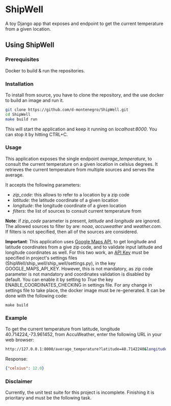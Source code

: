 # ShipWell

A toy Django app that exposes and endpoint to get the current temperature from a given location.

## Using ShipWell
### Prerequisites

 Docker to build & run the repositories.

### Installation
To install from source, you have to clone the repository, and the use docker to build an image and run it.

```bash
git clone https://github.com/d-montenegro/ShipWell.git
cd ShipWell
make build run
```
This will start the application and keep it running on _localhost:8000_. You can stop it by hitting CTRL+C.

### Usage
This application exposes the single endpoint _average_temperature_, to consult the current temperature on a given location in celsius degrees. It retrieves the current temperature from multiple sources and serves the average.

It accepts the following parameters:
 * _zip_code_: this allows to refer to a location by a zip code
 * _latitude_: the latitude coordinate of a given location
 * _longitude_: the longitude coordinate of a given location
 * _filters_: the list of sources to consult current temperature from

**Note**: if _zip_code_ parameter is present, _latitude_ and _longitude_ are ignored. The allowed sources to filter by are: _noaa_, _accuweather_ and _weather.com_. If filters is not specified, then all of the sources are considered.

**Important**: This application uses [Google Maps API](https://developers.google.com/maps/documentation/geocoding/intro), to get longitude and latitude coordinates from a give zip code, and to validate input latitude and longitude coordinates as well. For this two work, an [API Key](https://developers.google.com/maps/documentation/geocoding/get-api-key) must be specified in project's settings files (ShipWell/ship_well/ship_well/settings.py), in the key GOOGLE_MAPS_API_KEY. However, this is not mandatory, as zip code parameter is not mandatory and coordinates validation is disabled by default. You can enable it by setting to _True_ the key ENABLE_COORDINATES_CHECKING in settings file. For any change in settings file to take place, the docker image must be re-generated. It can be done with the following code:
```bash¡
make build
```
### Example
To get the current temperature from latitude, longitude 40.714224,-73.961452, from AccuWeather, enter the following URL in your web browser:
 ```bash
 http://127.0.0.1:8000/average_temperature?latitude=40.7142240&longitude=-73.961452&filters=accuweather
```
Response:
```json
{"celsius": 12.0}
```
### Disclaimer
Currently, the unit test suite for this project is incomplete. Finishing it is prioritary and must be the following task.

